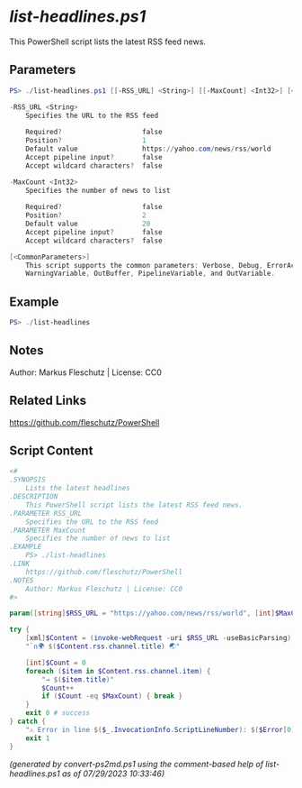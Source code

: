 *list-headlines.ps1*
================

This PowerShell script lists the latest RSS feed news.

Parameters
----------
```powershell
PS> ./list-headlines.ps1 [[-RSS_URL] <String>] [[-MaxCount] <Int32>] [<CommonParameters>]

-RSS_URL <String>
    Specifies the URL to the RSS feed
    
    Required?                    false
    Position?                    1
    Default value                https://yahoo.com/news/rss/world
    Accept pipeline input?       false
    Accept wildcard characters?  false

-MaxCount <Int32>
    Specifies the number of news to list
    
    Required?                    false
    Position?                    2
    Default value                20
    Accept pipeline input?       false
    Accept wildcard characters?  false

[<CommonParameters>]
    This script supports the common parameters: Verbose, Debug, ErrorAction, ErrorVariable, WarningAction, 
    WarningVariable, OutBuffer, PipelineVariable, and OutVariable.
```

Example
-------
```powershell
PS> ./list-headlines

```

Notes
-----
Author: Markus Fleschutz | License: CC0

Related Links
-------------
https://github.com/fleschutz/PowerShell

Script Content
--------------
```powershell
<#
.SYNOPSIS
	Lists the latest headlines
.DESCRIPTION
	This PowerShell script lists the latest RSS feed news.
.PARAMETER RSS_URL
	Specifies the URL to the RSS feed
.PARAMETER MaxCount
	Specifies the number of news to list
.EXAMPLE
	PS> ./list-headlines
.LINK
	https://github.com/fleschutz/PowerShell
.NOTES
	Author: Markus Fleschutz | License: CC0
#>

param([string]$RSS_URL = "https://yahoo.com/news/rss/world", [int]$MaxCount = 20)

try {
	[xml]$Content = (invoke-webRequest -uri $RSS_URL -useBasicParsing).Content
	"`n🌍 $($Content.rss.channel.title) 🌏"

	[int]$Count = 0
	foreach ($item in $Content.rss.channel.item) {
		"→ $($item.title)"
		$Count++
		if ($Count -eq $MaxCount) { break }
	}
	exit 0 # success
} catch {
	"⚠️ Error in line $($_.InvocationInfo.ScriptLineNumber): $($Error[0])"
	exit 1
}
```

*(generated by convert-ps2md.ps1 using the comment-based help of list-headlines.ps1 as of 07/29/2023 10:33:46)*
